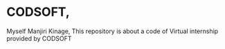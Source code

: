 # CODSOFT,
Myself Manjiri Kinage,
This repository is about a code of Virtual internship provided by CODSOFT
